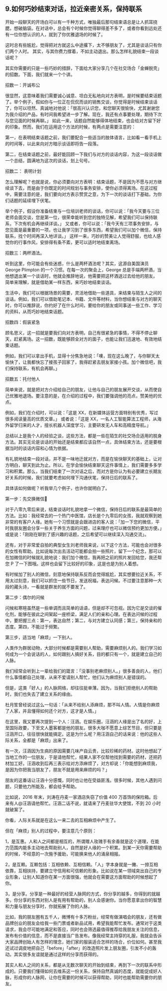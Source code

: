 ## 9.如何巧妙结束对话，拉近亲密关系，保持联系
开始一段聊天的开场白可以有一千种方式，唯独最后那句结束语总是让人抓耳挠腮，想破脑袋。在对话中，总会有个时候你觉得聊得差不多了，或者你看到远处还有一位你想认识的人，就到了你优雅退场的时候了。


这时总有些尴尬，觉得把对方就这么中途撂下，太不够朋友了，尤其是谈话只有你们两个人时。 其实，与其你费力撑着，不如主动退出。那么怎样礼貌结束一段谈话呢？


其实你需要的只是一些巧妙的措辞，下面给大家分享几个在社交场合「金蝉脱壳」的招数。下面，我们就来一个个讲。


招数一：开诚布公


很显然，这意味着我们需要诚心诚意、坦白无私地向对方表明，是时候要结束话题了。举个例子，假如你与一位正在侃侃而谈的销售交谈，你觉得是时候结束谈话了，你可以坦然、真诚地对他说：「很高兴认识您，和您聊天很愉快，尤其谢谢您为我介绍的产品，有时间我希望进一步了解。现在，我还有点事要处理，期待下次与您见面的时候再聊。」 如此一来，话题自然能够得体地结束，也会给对方留下好的印象。然而，我们在运用这个方法的时候，有两点是需要注意的：


第一，在表明结束话题之前，我们要配合一些适当的肢体语言，比如看一看手机上的时间等，以此来向对方暗示谈话即将告一段落。


第二，在结束话题之前，最好能回顾一下我们与对方的谈话内容，为这一段谈话做一个总结，圆满地为这次的谈话，划上句号。


招数二： 表明计划


怎么理解呢？也就是说，你必须要向对方表明：结束话题，不是因为不愿与对方继续谈下去，而是由于你既定的时间规划与事务安排，使你必须得离场。在这过程中，需要注意的是，我们要向对方表示赞赏之意，为下一次的谈话打下基础，为你们话题的延续埋下伏笔。


举个例子，假设你准备结束与一位培训老师的谈话，你可以说：「我今天要与三位老师会面交谈，您是第一位，很荣幸能听到您的独特见解，希望我们可以保持联系，下次有机会再继续详谈。」 又或者，你可以说：「我今天有三项事务安排，与您见面是最重要的一项，也让我学习到了很多东西，希望我们可以加个微信，保持联系，找个时间再深入地详谈。」 这样一来，巧妙的赞美让人觉得舒服，也给人感觉你的行事作风，安排得有条不紊，更可以适时地结束离场。


招数三：两杯酒法。


听到这里，你可能会有些迷惑，什么是两杯酒法呢？其实，这源自美国演员 George Plimpton 的一个习惯。在每一次的聚会上，George 总是手端两杯酒，当他想退出某一个谈话时，他就会推辞地说，他需要把这杯酒送过去给他的朋友。 简单来理解，就是借助某一样东西，来巧妙地结束谈话。


生活中，我们可以根据场景的需要，灵活地借助一些道具，来结束与陌生人之间的谈话。例如，我们可以借助笔记本、书籍、文件等材料，当你想结束与对方的聊天时，你可以推辞说，你约好了在什么时间，要给你的朋友或同事送一些工作、学习的资料，从而巧妙地结束话题。


招数四：假装紧急


顾名思义，这一招就是要我们向对方表明，自己有很紧急的事情，不得不停止聊天，赶紧离场。这一招数，既能够顾全对方的面子，也能让我们迅速地、有效地结束话题。


例如，我们可以拿出手机，显得十分焦急地说：「噢，现在这么晚了，与你聊天太愉快了，让我都快忘了接孩子回家了，我得赶紧去朋友家接小孩。加个微信吧，我们保持联系，有机会再聊。」 


招数五：托付他人


简单来说，就是把对方介绍给自己的朋友，让他与自己的朋友展开交谈，从而使自己优雅地退场。要注意的是，在介绍的过程中，我们要强调他的亮点，赞美他的优点。


例如，我们在介绍时，可以说：「这是 XX，在新媒体运营方面特别有优秀，写过很多阅读量高的优质文章。」 或者说：「这是 XX，一名人工智能算法工程师，从海外留学归来的人才，擅长机器人深度学习，主要研发无人车和高精度导航。」


总结以上是我个人的经验之谈，这些方法，都是一些在陌生的社交场合适用的脱身方法。其实无论是谈话的开始还是结束都应该自然一点，具体结束方法，还是要根据当时的谈话内容和心情为依据。


有礼貌地结束一段对话，并不是一味地迁就对方，而是在愉快聊天的基础上，让对方明白，聊天到此为止。所以，在学会愉快结束聊天这件事情上，我们需要多多学习和积累。那么，当我们结束了一次对话之后，而对方是你认为有必要建立长期友好关系的时候，我们就要考虑如何埋下沟通伏笔，保持日后的联系了。


具体该如何做呢？听我举几个例子，也许你就明白了。


第一步：先交换微信


对于八零九零后来说，结束谈话时礼貌地拿一个微信，保持日后的联系是最简单的方法。比如：我经常去的一个热门中医馆，店长是个九零后的女孩，我就观察到她非常的有客户人缘。她有一个习惯就是会跟进店的客人说：「加一下您的微信，平时我朋友圈会分享一些关于养生方面的问题，过来理疗也可以微信预约更加方便。」或是说：「刚刚在聊到了感兴趣的话题，之后希望可以继续深入沟通交流」。


还有，对于非常爱自拍的典型女生刘老师我来说，以下这个方法，可能也会对很多的女性有帮助。比如说每次出去活动可能都会拍一些照片，留下一个纪念，那可以在加微信的时候就礼貌地说：我们加个微信，我再把之前的照片发回给您，我还帮您 P 了一下图哦。这样也会留下比较好的印象，这是也是为别人着想。


有时候加了别人的微信，刻意地保持联系反而会觉得尴尬，其实想要拉近关系，不用太过刻意，我们可以抓住一些节日，发送祝福，表达问候。不过要注意那种一大段的藏头诗，一看就是群发的就不要发了。


第二步：偶尔的问候


问候和寒暄虽然是一些单调而且简单的话语，但是却不可忽视。因为它是交谈的催化剂，能够在彼此之间架起一座桥梁，满足人们的亲和心理。在表达问候的过程中，要把握三点：第一，表达自然；第二，与对方建立认同感；第三，保持亲和的态度。第四，不能过于频繁。


第三步，适当地「麻烦」一下别人。


人类作为群居动物，大部分时候都是需要别人帮助，需要麻烦别人的。我们学习如何成为一个会说话的人，如何跟别人搞好关系，目的都只有一个，就是建立自己的人脉。


我们经常会听到上一辈给我们的箴言：「没事别老麻烦别人。」很多善良的人，他们什么事情都自己处理，从来不爱请别人帮忙，他们认为麻烦别人是错误的。


但是，这类「好人」的人脉网络，却往往挺单薄。因为，当我们拒绝别人的帮助时，我们也失去了建立关系的缘由。


杜月笙曾经说过这么一句话：「从来不给别人添麻烦，那不叫人情。人情是你麻烦了人家，并且懂得如何还个对方，这才是人情。」


在这里，我又要再次提到一个人：汪涵。在娱乐圈，汪涵的人缘是出了名的好，上至国际政要，下至文人墨客都是他的朋友。很多大咖不愿意上综艺节目，但只要是汪涵开口，往往很快就能搞定。这是为什么呢？用汪涵自己的话来说：他的这些人际关系，全都是「麻烦」出来了。


有一次，汪涵因为生病的原因需要几味产自云贵，比较珍稀的药材。这时他想起了当地工作的一位朋友，于是请他帮忙，结果人家不仅帮他找到需要的药材，还把药材加工好。汪涵收到后再三表示给对方添麻烦了，对方却说：「你能想到麻烦我，是因为你把我当朋友了，朋友不就是用来麻烦的吗？」


朋友的这番话让汪涵十分感慨，同时也让他在受益匪浅。很多时候，其他人遇到问题，只要他力所能及，都会给予帮助。


比如说，2016 年末，刘涛在丹麦一家酒店失窃了价值 400 万首饰的保险箱。后来有人@汪涵请他帮忙。汪涵二话不说，就请来了丹麦驻华大使馆，不到 20 小时就破案了。


你看，人际关系就是在这么一来二去的互相麻烦中产生了。


但在「麻烦」别人的过程中，要注意几个原则：


1，是互惠。人和人之间都是相互的，所谓赠人玫瑰手有余香就是这个道理，在能力范围内能多主动地去帮助别人，自然是好人缘的一个积累。到某一天你需要帮助的时候，不经意的一次施予援助，可能换来他人的涌泉相报。


2，是互赖。互赖包括：互相依赖、互相信赖。「人」字本身就是一撇、一捺互相依靠，互相扶持，要建立守信用和可信赖的形象。比如说在某一领域突出自己的专业形象，让别人知道你在某一方面很强，他就会在需要这方面帮助的时候想起了你。


3，是分享。分享是一种最好的经营人脉网的方式，你分享的越多，你得到的就越多。你分享的东西对别人是有用有帮助的，别人会感谢你。当你愿意拿出你的智慧和力量与朋友分享时，你就拓展了你的人脉。


比如，我的朋友圈有五千人，微博有十多万粉丝，经常有做演唱会的朋友，还有做品牌创业的朋友会给我一些门票或者新品试用，希望我能帮忙发布。通常对于这类请求，我会尽可能地满足和答应，同时也会筛选最值得推荐给我朋友关注的信息，发布有价值的信息，而不是直接当广告发布。像我经常主持穿的礼服，我就会告诉大家品牌创始人有怎样的理念，她们家的服装适合怎样的场合，价位如何。甚至我还试过调皮地把自己「before」「after」的改造照片发上朋友圈，引发不小的轰动。其实很多友谊就是通过这样的分享而获得的。


其实人和人之间的关系，都是从无数次聊天的开始到结束，再到下一次的联系中形成的。只要我们懂得如何去维系这一份关系，保持自然真诚的态度，就能促成好人脉，形成你的人脉网，让你在需要的时候可以获得帮助，同时也能帮助需要你的朋友。

